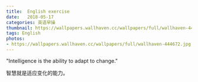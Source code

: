 ```yaml
---
title:  English exercise
date:   2018-05-17
categories: 英语早操
thumbnail: https://wallpapers.wallhaven.cc/wallpapers/full/wallhaven-444672.jpg
tags: English
photos:
- https://wallpapers.wallhaven.cc/wallpapers/full/wallhaven-444672.jpg
---
```


"Intelligence is the ability to adapt to change."
<p>智慧就是适应变化的能力。</p>
